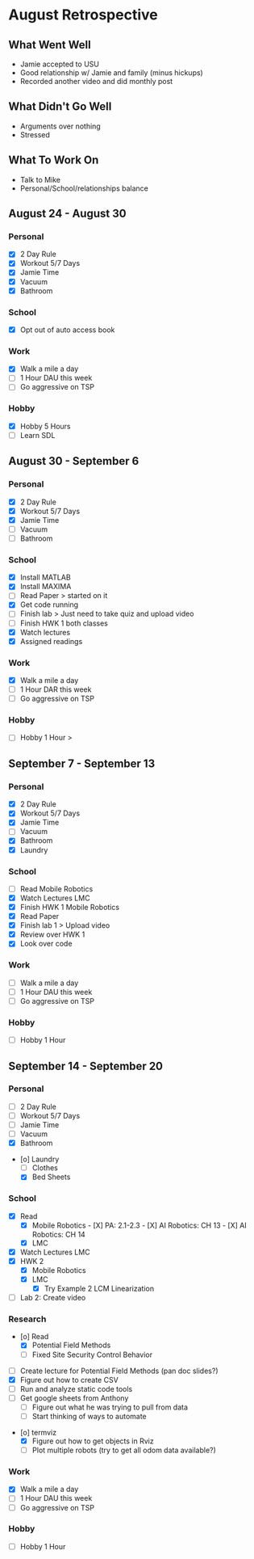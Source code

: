 # August Retrospective
## What Went Well
* Jamie accepted to USU
* Good relationship w/ Jamie and family (minus hickups)
* Recorded another video and did monthly post

## What Didn't Go Well
* Arguments over nothing
* Stressed 

## What To Work On
* Talk to Mike
* Personal/School/relationships balance

## August 24 - August 30
### Personal
- [X] 2 Day Rule 
- [X] Workout 5/7 Days 
- [X] Jamie Time
- [X] Vacuum  
- [X] Bathroom   

### School
- [X] Opt out of auto access book

### Work 
- [X] Walk a mile a day
- [ ] 1 Hour DAU this week 
- [ ] Go aggressive on TSP 

### Hobby
- [X] Hobby 5 Hours
- [ ] Learn SDL

## August 30 - September 6 
### Personal
- [X] 2 Day Rule 
- [X] Workout 5/7 Days 
- [X] Jamie Time
- [ ] Vacuum  
- [ ] Bathroom   

### School
- [X] Install MATLAB
- [X] Install MAXIMA
- [ ] Read Paper > started on it
- [X] Get code running 
- [ ] Finish lab > Just need to take quiz and upload video
- [ ] Finish HWK 1 both classes
- [X] Watch lectures
- [X] Assigned readings

### Work 
- [X] Walk a mile a day
- [ ] 1 Hour DAR this week 
- [ ] Go aggressive on TSP 

### Hobby
- [ ] Hobby 1 Hour > 

## September 7 - September 13
### Personal
- [X] 2 Day Rule 
- [X] Workout 5/7 Days 
- [X] Jamie Time
- [ ] Vacuum  
- [X] Bathroom   
- [X] Laundry

### School
- [ ] Read Mobile Robotics
- [X] Watch Lectures LMC
- [X] Finish HWK 1 Mobile Robotics
- [X] Read Paper
- [X] Finish lab 1 > Upload video
- [X] Review over HWK 1
- [X] Look over code

### Work 
- [ ] Walk a mile a day
- [ ] 1 Hour DAU this week 
- [ ] Go aggressive on TSP 

### Hobby
- [ ] Hobby 1 Hour 

## September 14 - September 20
### Personal
- [ ] 2 Day Rule 
- [ ] Workout 5/7 Days 
- [ ] Jamie Time
- [ ] Vacuum  
- [X] Bathroom   
- [o] Laundry
	- [ ] Clothes
	- [X] Bed Sheets

### School
- [X] Read 
	- [X] Mobile Robotics 
	      - [X] PA: 2.1-2.3
	      - [X] AI Robotics: CH 13
	      - [X] AI Robotics: CH 14
	- [X] LMC 
- [X] Watch Lectures LMC
- [X] HWK 2 
	- [X] Mobile Robotics
	- [X] LMC
		- [X] Try Example 2 LCM Linearization
- [ ] Lab 2: Create video

### Research
- [o] Read
	- [X] Potential Field Methods
	- [ ] Fixed Site Security Control Behavior
- [ ] Create lecture for Potential Field Methods (pan doc slides?)
- [X] Figure out how to create CSV
- [ ] Run and analyze static code tools
- [ ] Get google sheets from Anthony
	- [ ] Figure out what he was trying to pull from data
	- [ ] Start thinking of ways to automate
- [o] termviz
	- [X] Figure out how to get objects in Rviz
	- [ ] Plot multiple robots (try to get all odom data available?)

### Work 
- [X] Walk a mile a day
- [ ] 1 Hour DAU this week 
- [ ] Go aggressive on TSP 

### Hobby
- [ ] Hobby 1 Hour 
